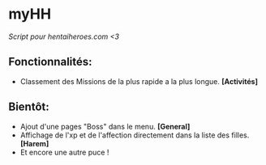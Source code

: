 # myHH
*Script pour hentaiheroes.com <3*
## Fonctionnalités:
* Classement des Missions de la plus rapide a la plus longue. **[Activités]**
## Bientôt:
* Ajout d'une pages "Boss" dans le menu. **[General]**
* Affichage de l'xp et de l'affection directement dans la liste des filles. **[Harem]**
* Et encore une autre puce !
